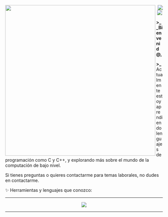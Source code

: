<center>

<img align="left" src="https://giphy.com/embed/zAJ6oTcqDPEaIoycLe" width="480" height="480" style="" frameBorder="0" class="giphy-embed" allowFullScreen></img> 
<img align="right" src="https://komarev.com/ghpvc/?username=Axel84727&style=flat&color=313131&label=views&abbreviated=true">
<img src="https://readme-typing-svg.demolab.com?font=VT323&duration=2000&pause=1000&color=9C9F8F&width=435&separator=%3C&lines=Hola%2C+soy+Axel84727%3Cactualmente%3A+Aprendiendo+lenguajes+de+programación%3Ctruco+interesante%3A+int+eax+%3D+((int(*)());%3Cotro+truco+interesante%3A+%3A()%7B+%3A%7C%3A%26+%7D;%3A">

</center>

**\>\_** **_Bienvenid@,**

**\>\_** Actualmente estoy aprendiendo lenguajes de programación como C y C++, y explorando más sobre el mundo de la computación de bajo nivel.

Si tienes preguntas o quieres contactarme para temas laborales, no dudes en contactarme.


✨ Herramientas y lenguajes que conozco:

<center>

---

<img align="center" src="https://skillicons.dev/icons?i=git,java,c,cpp,python,bash&perline=10">

---

</center>
